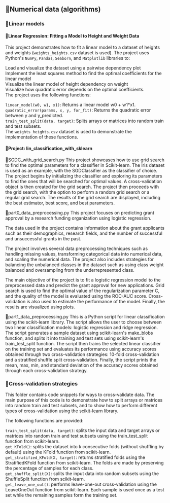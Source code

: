 ## 📂Numerical data (algorithms)
### 📁Linear models
#### 🐍Linear Regression: Fitting a Model to Height and Weight Data
This project demonstrates how to fit a linear model to a dataset of heights and weights (`weights_heights.csv` dataset is used).
The project uses Python's `NumPy`, `Pandas`, `Seaborn`, and `Matplotlib` libraries to:

Load and visualize the dataset using a pairwise dependency plot <br>
Implement the least squares method to find the optimal coefficients for the linear model <br>
Visualize the linear model of height dependency on weight <br>
Visualize how quadratic error depends on the optimal coefficients. <br>
The project uses the following functions:

`linear_model(w0, w1, x1)`: Returns a linear model w0 + w1*x1.<br>
`quadratic_error(params, x, y, for_fit)`: Returns the quadratic error between y and y_predicted.<br>
`train_test_split(data, target)`: Splits arrays or matrices into random train and test subsets.<br>
The `weights_heights.csv` dataset is used to demonstrate the implementation of these functions.

#### 📁Project: lin_classification_with_sklearn
🐍SGDC_with_grid_search.py
This project showcases how to use grid search to find the optimal parameters for a classifier in Scikit-learn. The Iris dataset is used as an example, with the SGDClassifier as the classifier of choice. The project begins by initializing the classifier and exploring its parameters to find the ones that will be searched for optimal values. A cross-validation object is then created for the grid search. The project then proceeds with the grid search, with the option to perform a random grid search or a regular grid search. The results of the grid search are displayed, including the best estimator, best score, and best parameters.

🐍part0_data_preprocessing.py
This project focuses on predicting grant approval by a research funding organization using logistic regression.

The data used in the project contains information about the grant applicants such as their demographics, research fields, and the number of successful and unsuccessful grants in the past.

The project involves several data preprocessing techniques such as handling missing values, transforming categorical data into numerical data, and scaling the numerical data. The project also includes strategies for balancing the unbalanced classes in the dataset such as using class weight balanced and oversampling from the underrepresented class.

The main objective of the project is to fit a logistic regression model to the preprocessed data and predict the grant approval for new applications. Grid search is used to find the optimal value of the regularization parameter C, and the quality of the model is evaluated using the ROC-AUC score. Cross-validation is also used to estimate the performance of the model. Finally, the results are visualized using plots.

🐍part1_data_preprocessing.py
This is a Python script for linear classification using the scikit-learn library. The script allows the user to choose between two linear classification models: logistic regression and ridge regression. The script generates a sample dataset using scikit-learn's make_blobs function, and splits it into training and test sets using scikit-learn's train_test_split function. The script then trains the selected linear classifier on the training set and evaluates its performance using accuracy scores obtained through two cross-validation strategies: 10-fold cross-validation and a stratified shuffle split cross-validation. Finally, the script prints the mean, max, min, and standard deviation of the accuracy scores obtained through each cross-validation strategy.

### 📁Cross-validation strategies
This folder contains code snippets for ways to cross-validate data. The main purpose of this code is to demonstrate how to split arrays or matrices into random train and test subsets, and to show how to perform different types of cross-validation using the scikit-learn library.

The following functions are provided:

`train_test_split(data, target)`: splits the input data and target arrays or matrices into random train and test subsets using the train_test_split function from scikit-learn.<br>
`get_KFold()`: splits the dataset into k consecutive folds (without shuffling by default) using the KFold function from scikit-learn.<br>
`get_stratified_KFold(X, target)`: returns stratified folds using the StratifiedKFold function from scikit-learn. The folds are made by preserving the percentage of samples for each class.<br>
`get_shuffle_split(X)`: splits the input data into random subsets using the ShuffleSplit function from scikit-learn.<br>
`get_leave_one_out()`: performs leave-one-out cross-validation using the LeaveOneOut function from scikit-learn. Each sample is used once as a test set while the remaining samples form the training set.<br>
